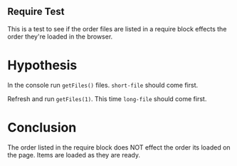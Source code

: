 ## Require Test
This is a test to see if the order files are listed in a require block effects the order they're loaded in the browser.</p>

# Hypothesis
In the console run `getFiles()` files.  `short-file` should come first.</p>
Refresh and run `getFiles(1)`.  This time `long-file` should come first.</p>

# Conclusion
The order listed in the require block does NOT effect the order its loaded on the page.  Items are loaded as they are ready.</p>
